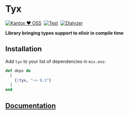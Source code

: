 # Tyx

[![Kantox ❤ OSS](https://img.shields.io/badge/❤-kantox_oss-informational.svg)](https://kantox.com/)  [![Test](https://github.com/am-kantox/tyx/workflows/Test/badge.svg)](https://github.com/am-kantox/tyx/actions/workflows/test.yml)  [![Dialyzer](https://github.com/am-kantox/tyx/workflows/Dialyzer/badge.svg)](https://github.com/am-kantox/tyx/actions/workflows/dialyzer.yml)

**Library bringing types support to elixir in compile time**

## Installation

Add `tyx` to your list of dependencies in `mix.exs`:

```elixir
def deps do
  [
    {:tyx, "~> 0.1"}
  ]
end
```
## [Documentation](https://hexdocs.pm/tyx)

